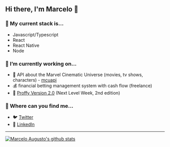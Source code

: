 ## Hi there, I'm Marcelo 👋

### 🧰 My current stack is...

- Javascript/Typescript
- React
- React Native
- Node

### 🔭 I’m currently working on...

- 🦸 API about the Marvel Cinematic Universe (movies, tv shows, characters) - [mcuapi](https://github.com/augustomarcelo/mcuapi)
- 💰 financial betting management system with cash flow (freelance)
- 🚀 [Proffy Version 2.0](https://github.com/AugustoMarcelo/proffy) (Next Level Week, 2nd edition)

### 🔎 Where can you find me...

- 🐦 [Twitter](https://twitter.com/mrclgst)
- 💼 [LinkedIn](https://linkedin.com/in/augustomarcelo)

---

[![Marcelo Augusto's github stats](https://github-readme-stats.vercel.app/api?username=augustomarcelo&count_private=true&show_icons=true&theme=dracula)](https://github.com/augustomarcelo/github-readme-stats)
